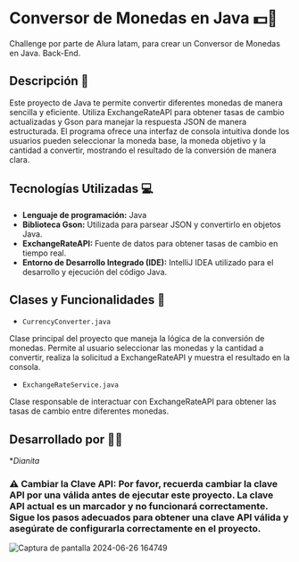 # Conversor de Monedas en Java 💵💱

 Challenge por parte de Alura latam, para crear un Conversor de Monedas en Java. Back-End.

## Descripción 📝

Este proyecto de Java te permite convertir diferentes monedas de manera sencilla y eficiente. Utiliza ExchangeRateAPI para obtener tasas de cambio actualizadas y Gson para manejar la respuesta JSON de manera estructurada. El programa ofrece una interfaz de consola intuitiva donde los usuarios pueden seleccionar la moneda base, la moneda objetivo y la cantidad a convertir, mostrando el resultado de la conversión de manera clara.

## Tecnologías Utilizadas 💻

- **Lenguaje de programación:** Java
- **Biblioteca Gson:** Utilizada para parsear JSON y convertirlo en objetos Java.
- **ExchangeRateAPI:** Fuente de datos para obtener tasas de cambio en tiempo real.
- **Entorno de Desarrollo Integrado (IDE):** IntelliJ IDEA utilizado para el desarrollo y ejecución del código Java.

## Clases y Funcionalidades 🧩

- `CurrencyConverter.java`

Clase principal del proyecto que maneja la lógica de la conversión de monedas. Permite al usuario seleccionar las monedas y la cantidad a convertir, realiza la solicitud a ExchangeRateAPI y muestra el resultado en la consola.

- `ExchangeRateService.java`

Clase responsable de interactuar con ExchangeRateAPI para obtener las tasas de cambio entre diferentes monedas.

## Desarrollado por 👨‍💻

**Dianita*

### ⚠️ Cambiar la Clave API: Por favor, recuerda cambiar la clave API por una válida antes de ejecutar este proyecto. La clave API actual es un marcador y no funcionará correctamente. Sigue los pasos adecuados para obtener una clave API válida y asegúrate de configurarla correctamente en el proyecto.

![Captura de pantalla 2024-06-26 164749](https://github.com/Dianita2301/Conversor-de-moneda/assets/160544543/59c639ce-cdfd-4145-acf0-892d477cd4e3)

